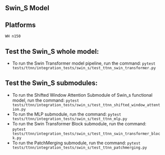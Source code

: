 ## Swin_S Model

## Platforms
    WH n150

## Test the Swin_S whole model:
- To run the Swin Transformer model pipeline, run the command: `pytest tests/ttnn/integration_tests/swin_s/test_ttnn_swin_transformer.py`

## Test the Swin_S submodules:
- To run the Shifted Window Attention Submodule of Swin_s functional model, run the command: `pytest tests/ttnn/integration_tests/swin_s/test_ttnn_shifted_window_attention.py`
- To run the MLP submodule, run the command: `pytest tests/ttnn/integration_tests/swin_s/test_ttnn_mlp.py`
- To run the Swin Transformer Block submodule, run the command: `pytest tests/ttnn/integration_tests/swin_s/test_ttnn_swin_transformer_block.py`
- To run the PatchMerging submodule, run the command: `pytest tests/ttnn/integration_tests/swin_s/test_ttnn_patchmerging.py`
